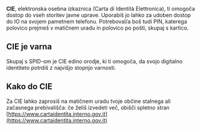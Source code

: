 **CIE**, elektronska osebna izkaznica (Carta di Identità Elettronica), ti omogoča dostop do vseh storitev javne uprave. Uporabiš jo lahko za udoben dostop do IO na svojem pametnem telefonu. Potreboval/a boš tudi PIN, katerega polovico prejmeš v matičnem uradu in polovico po pošti, skupaj s kartico.

## CIE je varna

Skupaj s SPID-om je CIE edino orodje, ki ti omogoča, da svojo digitalno identiteto potrdiš z najvišjo stopnjo varnosti.

## Kako do CIE

Za CIE lahko zaprosiš na matičnem uradu tvoje občine stalnega ali začasnega prebivališča: če želiš izvedeti več, obišči spletno stran [https://www.cartaidentita.interno.gov.it](https://www.cartaidentita.interno.gov.it)
